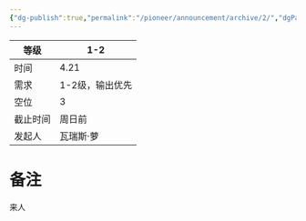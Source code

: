 ```yaml
---
{"dg-publish":true,"permalink":"/pioneer/announcement/archive/2/","dgPassFrontmatter":true}
---
```


| 等级   | 1-2       |
| ---- | --------- |
| 时间   | 4.21      |
| 需求   | 1-2级，输出优先 |
| 空位   | 3         |
| 截止时间 | 周日前       |
| 发起人  | 瓦瑞斯·萝     |

# 备注
来人
